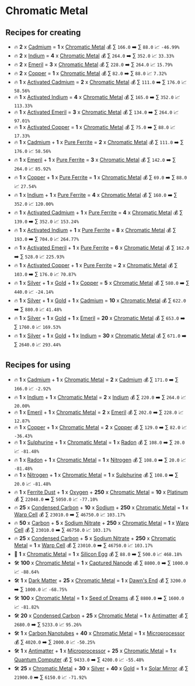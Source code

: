 # Chromatic Metal

## Recipes for creating

* 🔥 **2** x [Cadmium](<Cadmium.md>) = **1** x [Chromatic Metal](<Chromatic Metal.md>) 💰 ∑ `166.0` ➡️ ∑ `88.0` 📈 `-46.99%`
* 🔥 **2** x [Indium](<Indium.md>) = **4** x [Chromatic Metal](<Chromatic Metal.md>) 💰 ∑ `264.0` ➡️ ∑ `352.0` 📈 `33.33%`
* 🔥 **2** x [Emeril](<Emeril.md>) = **3** x [Chromatic Metal](<Chromatic Metal.md>) 💰 ∑ `228.0` ➡️ ∑ `264.0` 📈 `15.79%`
* 🔥 **2** x [Copper](<Copper.md>) = **1** x [Chromatic Metal](<Chromatic Metal.md>) 💰 ∑ `82.0` ➡️ ∑ `88.0` 📈 `7.32%`
* 🔥 **1** x [Activated Cadmium](<Activated Cadmium.md>) = **2** x [Chromatic Metal](<Chromatic Metal.md>) 💰 ∑ `111.0` ➡️ ∑ `176.0` 📈 `58.56%`
* 🔥 **1** x [Activated Indium](<Activated Indium.md>) = **4** x [Chromatic Metal](<Chromatic Metal.md>) 💰 ∑ `165.0` ➡️ ∑ `352.0` 📈 `113.33%`
* 🔥 **1** x [Activated Emeril](<Activated Emeril.md>) = **3** x [Chromatic Metal](<Chromatic Metal.md>) 💰 ∑ `134.0` ➡️ ∑ `264.0` 📈 `97.01%`
* 🔥 **1** x [Activated Copper](<Activated Copper.md>) = **1** x [Chromatic Metal](<Chromatic Metal.md>) 💰 ∑ `75.0` ➡️ ∑ `88.0` 📈 `17.33%`
* 🔥 **1** x [Cadmium](<Cadmium.md>) + **1** x [Pure Ferrite](<Pure Ferrite.md>) = **2** x [Chromatic Metal](<Chromatic Metal.md>) 💰 ∑ `111.0` ➡️ ∑ `176.0` 📈 `58.56%`
* 🔥 **1** x [Emeril](<Emeril.md>) + **1** x [Pure Ferrite](<Pure Ferrite.md>) = **3** x [Chromatic Metal](<Chromatic Metal.md>) 💰 ∑ `142.0` ➡️ ∑ `264.0` 📈 `85.92%`
* 🔥 **1** x [Copper](<Copper.md>) + **1** x [Pure Ferrite](<Pure Ferrite.md>) = **1** x [Chromatic Metal](<Chromatic Metal.md>) 💰 ∑ `69.0` ➡️ ∑ `88.0` 📈 `27.54%`
* 🔥 **1** x [Indium](<Indium.md>) + **1** x [Pure Ferrite](<Pure Ferrite.md>) = **4** x [Chromatic Metal](<Chromatic Metal.md>) 💰 ∑ `160.0` ➡️ ∑ `352.0` 📈 `120.00%`
* 🔥 **1** x [Activated Cadmium](<Activated Cadmium.md>) + **1** x [Pure Ferrite](<Pure Ferrite.md>) = **4** x [Chromatic Metal](<Chromatic Metal.md>) 💰 ∑ `139.0` ➡️ ∑ `352.0` 📈 `153.24%`
* 🔥 **1** x [Activated Indium](<Activated Indium.md>) + **1** x [Pure Ferrite](<Pure Ferrite.md>) = **8** x [Chromatic Metal](<Chromatic Metal.md>) 💰 ∑ `193.0` ➡️ ∑ `704.0` 📈 `264.77%`
* 🔥 **1** x [Activated Emeril](<Activated Emeril.md>) + **1** x [Pure Ferrite](<Pure Ferrite.md>) = **6** x [Chromatic Metal](<Chromatic Metal.md>) 💰 ∑ `162.0` ➡️ ∑ `528.0` 📈 `225.93%`
* 🔥 **1** x [Activated Copper](<Activated Copper.md>) + **1** x [Pure Ferrite](<Pure Ferrite.md>) = **2** x [Chromatic Metal](<Chromatic Metal.md>) 💰 ∑ `103.0` ➡️ ∑ `176.0` 📈 `70.87%`
* 🔥 **1** x [Silver](<Silver.md>) + **1** x [Gold](<Gold.md>) + **1** x [Copper](<Copper.md>) = **5** x [Chromatic Metal](<Chromatic Metal.md>) 💰 ∑ `580.0` ➡️ ∑ `440.0` 📈 `-24.14%`
* 🔥 **1** x [Silver](<Silver.md>) + **1** x [Gold](<Gold.md>) + **1** x [Cadmium](<Cadmium.md>) = **10** x [Chromatic Metal](<Chromatic Metal.md>) 💰 ∑ `622.0` ➡️ ∑ `880.0` 📈 `41.48%`
* 🔥 **1** x [Silver](<Silver.md>) + **1** x [Gold](<Gold.md>) + **1** x [Emeril](<Emeril.md>) = **20** x [Chromatic Metal](<Chromatic Metal.md>) 💰 ∑ `653.0` ➡️ ∑ `1760.0` 📈 `169.53%`
* 🔥 **1** x [Silver](<Silver.md>) + **1** x [Gold](<Gold.md>) + **1** x [Indium](<Indium.md>) = **30** x [Chromatic Metal](<Chromatic Metal.md>) 💰 ∑ `671.0` ➡️ ∑ `2640.0` 📈 `293.44%`


## Recipes for using

* 🔥 **1** x [Cadmium](<Cadmium.md>) + **1** x [Chromatic Metal](<Chromatic Metal.md>) = **2** x [Cadmium](<Cadmium.md>) 💰 ∑ `171.0` ➡️ ∑ `166.0` 📈 `-2.92%`
* 🔥 **1** x [Indium](<Indium.md>) + **1** x [Chromatic Metal](<Chromatic Metal.md>) = **2** x [Indium](<Indium.md>) 💰 ∑ `220.0` ➡️ ∑ `264.0` 📈 `20.00%`
* 🔥 **1** x [Emeril](<Emeril.md>) + **1** x [Chromatic Metal](<Chromatic Metal.md>) = **2** x [Emeril](<Emeril.md>) 💰 ∑ `202.0` ➡️ ∑ `228.0` 📈 `12.87%`
* 🔥 **1** x [Copper](<Copper.md>) + **1** x [Chromatic Metal](<Chromatic Metal.md>) = **2** x [Copper](<Copper.md>) 💰 ∑ `129.0` ➡️ ∑ `82.0` 📈 `-36.43%`
* 🔥 **1** x [Sulphurine](<Sulphurine.md>) + **1** x [Chromatic Metal](<Chromatic Metal.md>) = **1** x [Radon](<Radon.md>) 💰 ∑ `108.0` ➡️ ∑ `20.0` 📈 `-81.48%`
* 🔥 **1** x [Radon](<Radon.md>) + **1** x [Chromatic Metal](<Chromatic Metal.md>) = **1** x [Nitrogen](<Nitrogen.md>) 💰 ∑ `108.0` ➡️ ∑ `20.0` 📈 `-81.48%`
* 🔥 **1** x [Nitrogen](<Nitrogen.md>) + **1** x [Chromatic Metal](<Chromatic Metal.md>) = **1** x [Sulphurine](<Sulphurine.md>) 💰 ∑ `108.0` ➡️ ∑ `20.0` 📈 `-81.48%`
* 🔥 **1** x [Ferrite Dust](<Ferrite Dust.md>) + **1** x [Oxygen](<Oxygen.md>) + **250** x [Chromatic Metal](<Chromatic Metal.md>) = **10** x [Platinum](<Platinum.md>) 💰 ∑ `22048.0` ➡️ ∑ `5050.0` 📈 `-77.10%`
* 🔥 **25** x [Condensed Carbon](<Condensed Carbon.md>) + **10** x [Sodium](<Sodium.md>) + **250** x [Chromatic Metal](<Chromatic Metal.md>) = **1** x [Warp Cell](<Warp Cell.md>) 💰 ∑ `23010.0` ➡️ ∑ `46750.0` 📈 `103.17%`
* 🔥 **50** x [Carbon](<Carbon.md>) + **5** x [Sodium Nitrate](<Sodium Nitrate.md>) + **250** x [Chromatic Metal](<Chromatic Metal.md>) = **1** x [Warp Cell](<Warp Cell.md>) 💰 ∑ `23010.0` ➡️ ∑ `46750.0` 📈 `103.17%`
* 🔥 **25** x [Condensed Carbon](<Condensed Carbon.md>) + **5** x [Sodium Nitrate](<Sodium Nitrate.md>) + **250** x [Chromatic Metal](<Chromatic Metal.md>) = **1** x [Warp Cell](<Warp Cell.md>) 💰 ∑ `23010.0` ➡️ ∑ `46750.0` 📈 `103.17%`
* 🍳 **1** x [Chromatic Metal](<Chromatic Metal.md>) = **1** x [Silicon Egg](<Silicon Egg.md>) 💰 ∑ `88.0` ➡️ ∑ `500.0` 📈 `468.18%`
* 🛠️ **100** x [Chromatic Metal](<Chromatic Metal.md>) = **1** x [Captured Nanode](<Captured Nanode.md>) 💰 ∑ `8800.0` ➡️ ∑ `1000.0` 📈 `-88.64%`
* 🛠️ **1** x [Dark Matter](<Dark Matter.md>) + **25** x [Chromatic Metal](<Chromatic Metal.md>) = **1** x [Dawn's End](<Dawn's End.md>) 💰 ∑ `3200.0` ➡️ ∑ `1000.0` 📈 `-68.75%`
* 🛠️ **100** x [Chromatic Metal](<Chromatic Metal.md>) = **1** x [Seed of Dreams](<Seed of Dreams.md>) 💰 ∑ `8800.0` ➡️ ∑ `1600.0` 📈 `-81.82%`
* 🛠️ **20** x [Condensed Carbon](<Condensed Carbon.md>) + **25** x [Chromatic Metal](<Chromatic Metal.md>) = **1** x [Antimatter](<Antimatter.md>) 💰 ∑ `2680.0` ➡️ ∑ `5233.0` 📈 `95.26%`
* 🛠️ **1** x [Carbon Nanotubes](<Carbon Nanotubes.md>) + **40** x [Chromatic Metal](<Chromatic Metal.md>) = **1** x [Microprocessor](<Microprocessor.md>) 💰 ∑ `4020.0` ➡️ ∑ `2000.0` 📈 `-50.25%`
* 🛠️ **1** x [Antimatter](<Antimatter.md>) + **1** x [Microprocessor](<Microprocessor.md>) + **25** x [Chromatic Metal](<Chromatic Metal.md>) = **1** x [Quantum Computer](<Quantum Computer.md>) 💰 ∑ `9433.0` ➡️ ∑ `4200.0` 📈 `-55.48%`
* 🛠️ **25** x [Chromatic Metal](<Chromatic Metal.md>) + **30** x [Silver](<Silver.md>) + **40** x [Gold](<Gold.md>) = **1** x [Solar Mirror](<Solar Mirror.md>) 💰 ∑ `21900.0` ➡️ ∑ `6150.0` 📈 `-71.92%`
